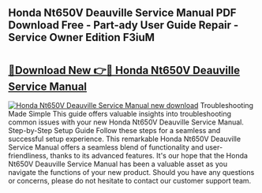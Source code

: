 ## Honda Nt650V Deauville Service Manual PDF Download Free - Part-ady User Guide Repair - Service Owner Edition F3iuM

# <h2><a href="http://cf27454.oget.top/?id=Honda+Nt650V+Deauville+Service+Manual">🔗Download New 👉🔴 Honda Nt650V Deauville Service Manual</a></h2>

[![Honda Nt650V Deauville Service Manual new download](https://i.imgur.com/5g1atiW.png)](http://cf27454.oget.top/?id=Honda+Nt650V+Deauville+Service+Manual)
Troubleshooting Made Simple This guide offers valuable insights into troubleshooting common issues with your new Honda Nt650V Deauville Service Manual. Step-by-Step Setup Guide Follow these steps for a seamless and successful setup experience. This remarkable Honda Nt650V Deauville Service Manual offers a seamless blend of functionality and user-friendliness, thanks to its advanced features. It's our hope that the Honda Nt650V Deauville Service Manual has been a valuable asset as you navigate the functions of your new product. Should you have any questions or concerns, please do not hesitate to contact our customer support team.

